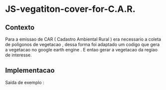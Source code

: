 # JS-vegatiton-cover-for-C.A.R.

## Contexto
   Para a emissao de CAR ( Cadastro Ambiental Rural ) era necessario a coleta de poligonos de vegetacao , dessa forma foi adaptado um codigo que gera a vegetacao no 
   google earth engine . E entao gerar a vegetacao da regiao de interesse.

## Implementacao 

Saida de exemplo : 



